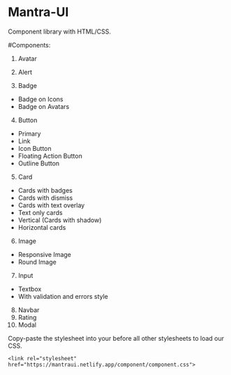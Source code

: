 # Mantra-UI

Component library with HTML/CSS.

#Components:

1. Avatar

2. Alert

3. Badge
- Badge on Icons
- Badge on Avatars
4. Button
- Primary
- Link
- Icon Button
- Floating Action Button
- Outline Button
5. Card
- Cards with badges
- Cards with dismiss
- Cards with text overlay
- Text only cards
- Vertical (Cards with shadow)
- Horizontal cards
6. Image
- Responsive Image
- Round Image
7. Input
- Textbox
- With validation and errors style

8. Navbar
9. Rating
10. Modal

Copy-paste the stylesheet <link> into your <head> before all other stylesheets to load our CSS.

```
<link rel="stylesheet" href="https://mantraui.netlify.app/component/component.css">
```


